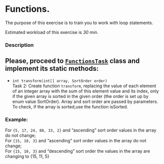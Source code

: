 # Functions.

The purpose of this exercise is to train you to work with loop statements.

Estimated workload of this exercise is _30 min_.

### Description
Please, proceed to [`FunctionsTask`](src/main/java/com/epam/rd/autotasks/FunctionsTask2.java) class
and implement its static methods:
---


* `int transform(int[] array, SortOrder order)`\
  Task 2:
  Create function `transform`, replacing the value of each element of an integer array with the sum of
  this element value and its index, only if the given array is sorted in the given order (the order
  is set up by enum value SortOrder). Array and sort order are passed by parameters. To check, if
  the array is sorted,use the function isSorted.

###  Example:
For `{5, 17, 24, 88, 33, 2}` and “ascending” sort order values in the array do not change;\
For `{15, 10, 3}` and “ascending” sort order values in the array do not change;\
For `{15, 10, 3}` and “descending” sort order the values in the array are changing to {15, 11, 5}

